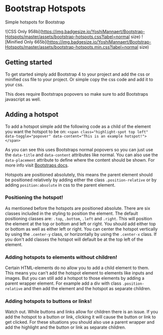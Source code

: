 # Bootstrap Hotspots
Simple hotspots for Bootstrap

![CSS Only 958b](https://img.badgesize.io/YoshiMannaert/Bootstrap-Hotspots/master/assets/bootstrap-hotspots.css?label=normal size)
![Minified Only 665b](https://img.badgesize.io/YoshiMannaert/Bootstrap-Hotspots/master/assets/bootstrap-hotspots.min.css?label=normal size)

## Getting started
To get started simply add Bootstrap 4 to your project and add the css or minified css file to your project.
Or simple copy the css code and add it to your css.

This does require Bootstraps popovers so make sure to add Bootstraps javascript as well.

## Adding a hotspot
To add a hotspot simple add the following code as a child of the element you want the hotspot to be on:
`<span class="highlight-spot top left" data-toggle="popover" data-content="This is an example hotspot!"></span>`

As you can see this uses Bootstraps normal popovers so you can just use the `data-title` and `data-content` attributes like normal.
You can also use the `data-placement` attribute to define where the content should be shown.
For more info visit [Bootstraps docs](https://getbootstrap.com/docs/4.3/components/popovers/).

Hotspots are positioned absolutely, this means the parent element should be positioned relatively by adding either the class `.position-relative` or by adding `position:absolute` in css to the parent element.

### Positioning the hotspot!
As mentioned before the hotspots are positioned absolute. There are six classes included in the styling to position the element.
The default positioning classes are: `.top`, `.bottom`, `.left` and `.right`. This will position the element at the top or bottom and left or right.
You should add either top or bottom as well as either left or right.
You can center the hotspot vertically by using the `.center-y` class, or horizontally by using the `.center-x` class.
If you don't add classes the hotspot will default be at the top left of the element.


### Adding hotspots to elements without children!
Certain HTML-elements do no allow you to add a child element to them. This means you can't add the hotspot element to elements like inputs and images.
But you can still add a hotspot to those elements by adding a parent wrapper element. For example add a div with class `.position-relative` and then add the element and the hotspot as separate children.

### Adding hotspots to buttons or links!
Watch out. While buttons and links allow for children there is an issue.
If you add the hotspot to a button or link, clicking it will cause the button or link to get clicked. For these situations you should also use a parent wrapper and add the highlight and the button or link as separate children.

